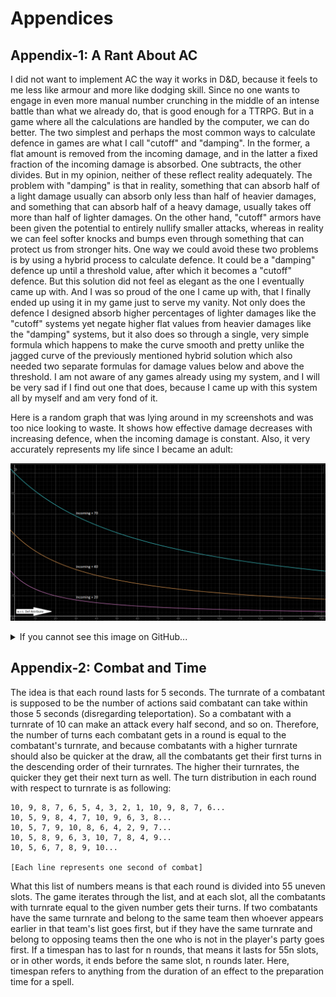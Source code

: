 # Appendices

## Appendix-1: A Rant About AC

I did not want to implement AC the way it works in D&D, because it feels to me less like armour and more like dodging skill. Since no one wants to engage in even more manual number crunching in the middle of an intense battle than what we already do, that is good enough for a TTRPG. But in a game where all the calculations are handled by the computer, we can do better. The two simplest and perhaps the most common ways to calculate defence in games are what I call "cutoff" and "damping". In the former, a flat amount is removed from the incoming damage, and in the latter a fixed fraction of the incoming damage is absorbed. One subtracts, the other divides. But in my opinion, neither of these reflect reality adequately. The problem with "damping" is that in reality, something that can absorb half of a light damage usually can absorb only less than half of heavier damages, and something that can absorb half of a heavy damage, usually takes off more than half of lighter damages. On the other hand, "cutoff" armors have been given the potential to entirely nullify smaller attacks, whereas in reality we can feel softer knocks and bumps even through something that can protect us from stronger hits. One way we could avoid these two problems is by using a hybrid process to calculate defence. It could be a "damping" defence up until a threshold value, after which it becomes a "cutoff" defence. But this solution did not feel as elegant as the one I eventually came up with. And I was so proud of the one I came up with, that I finally ended up using it in my game just to serve my vanity. Not only does the defence I designed absorb higher percentages of lighter damages like the "cutoff" systems yet negate higher flat values from heavier damages like the "damping" systems, but it also does so through a single, very simple formula which happens to make the curve smooth and pretty unlike the jagged curve of the previously mentioned hybrid solution which also needed two separate formulas for damage values below and above the threshold. I am not aware of any games already using my system, and I will be very sad if I find out one that does, because I came up with this system all by myself and am very fond of it.

Here is a random graph that was lying around in my screenshots and was too nice looking to waste. It shows how effective damage decreases with increasing defence, when the incoming damage is constant. Also, it very accurately represents my life since I became an adult:

![Graph: Received damage wrt Def, at constant incoming.](Handbook_files/wrtdef-inc-20-40-70.png)

<details>
<summary>If you cannot see this image on GitHub...</summary>

Certain ISPs (like Jio) block _raw.githubusercontent.com_ for some reason, which causes repository images to not load. If you have this problem, please use a VPN or connect through a different ISP.

</details>

## Appendix-2: Combat and Time

The idea is that each round lasts for 5 seconds. The turnrate of a combatant is supposed to be the number of actions said combatant can take within those 5 seconds (disregarding teleportation). So a combatant with a turnrate of 10 can make an attack every half second, and so on. Therefore, the number of turns each combatant gets in a round is equal to the combatant's turnrate, and because combatants with a higher turnrate should also be quicker at the draw, all the combatants get their first turns in the descending order of their turnrates. The higher their turnrates, the quicker they get their next turn as well. The turn distribution in each round with respect to turnrate is as following:

```
10, 9, 8, 7, 6, 5, 4, 3, 2, 1, 10, 9, 8, 7, 6... 
10, 5, 9, 8, 4, 7, 10, 9, 6, 3, 8... 
10, 5, 7, 9, 10, 8, 6, 4, 2, 9, 7... 
10, 5, 8, 9, 6, 3, 10, 7, 8, 4, 9... 
10, 5, 6, 7, 8, 9, 10... 

[Each line represents one second of combat]
```

What this list of numbers means is that each round is divided into 55 uneven slots. The game iterates through the list, and at each slot, all the combatants with turnrate equal to the given number gets their turns. If two combatants have the same turnrate and belong to the same team then whoever appears earlier in that team's list goes first, but if they have the same turnrate and belong to opposing teams then the one who is not in the player's party goes first. If a timespan has to last for n rounds, that means it lasts for 55n slots, or in other words, it ends before the same slot, n rounds later. Here, timespan refers to anything from the duration of an effect to the preparation time for a spell.
